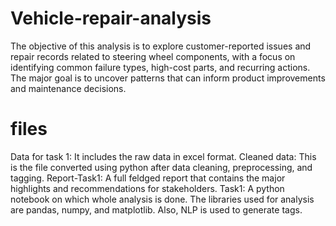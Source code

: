 # Vehicle-repair-analysis
The objective of this analysis is to explore customer-reported issues and repair records related to steering wheel components, with a focus on identifying common failure types, high-cost parts, and recurring actions. The major goal is to uncover patterns that can inform product improvements and maintenance decisions.

# files
Data for task 1: It includes the raw data in excel format.
Cleaned data: This is the file converted using python after data cleaning, preprocessing, and tagging.
Report-Task1: A full feldged report that contains the major highlights and recommendations for stakeholders.
Task1: A python notebook on which whole analysis is done. The libraries used for analysis are pandas, numpy, and matplotlib. Also, NLP is used to generate tags.
